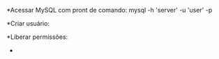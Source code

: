 *Acessar MySQL com pront de comando:
mysql -h 'server' -u 'user' -p

*Criar usuário:

*Liberar permissões:

*